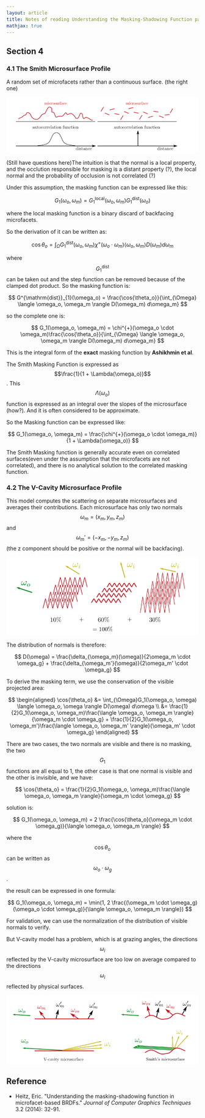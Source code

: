 ```yaml
---
layout: article
title: Notes of reading Understanding the Masking-Shadowing Function paper Part II
mathjax: true
---
```


## Section 4

### 4.1 The Smith Microsurface Profile

A random set of microfacets rather than a continuous surface. (the right one)

![smith-profile](https://github.com/wenjianzhou2931/wenjianzhou2931.github.io/raw/main/images/understanding-smith-profile.png)

(Still have questions here)The intuition is that the normal is a local property, and the occlution responsible for masking is a distant property (?), the local normal and the probability of occlusion is not correlated (?)

Under this assumption, the masking function can be expressed like this:


$$
G_1(\omega_o, \omega_m) = G^{\mathrm{local}}_{1}(\omega_o, \omega_m)G^{\mathrm{dist}}_{1}(\omega_o)
$$


where the local masking function is a binary discard of backfacing microfacets.

So the derivation of it can be written as:


$$
\cos{\theta_o} = \int_{\Omega}G^{\mathrm{dist}}_{1}(\omega_o, \omega_m)\chi^{+}(\omega_o \cdot \omega_m) \langle \omega_o, \omega_m \rangle D(\omega_m)d\omega_m
$$


where $$G_{1}^{\mathrm{dist}}$$ can be taken out and the step function can be removed because of the clamped dot product. So the masking function is:


$$
G^{\mathrm{dist}}_{1}(\omega_o) = \frac{\cos{\theta_o}}{\int_{\Omega} \langle \omega_o, \omega_m \rangle D(\omega_m) d\omega_m}
$$


so the complete one is:


$$
G_1(\omega_o, \omega_m) = \chi^{+}(\omega_o \cdot \omega_m)\frac{\cos{\theta_o}}{\int_{\Omega} \langle \omega_o, \omega_m \rangle D(\omega_m) d\omega_m}
$$


This is the integral form of the **exact** masking function by **Ashikhmin et al**.

The Smith Masking Function is expressed as $$\frac{1}{1 + \Lambda(\omega_o)}$$. This $$\Lambda(\omega_o)$$ function is expressed as an integral over the slopes of the microsurface (how?). And it is often considered to be approximate.

So the Masking function can be expressed like:


$$
G_1(\omega_o, \omega_m) = \frac{\chi^{+}(\omega_o \cdot \omega_m)}{1 + \Lambda(\omega_o)}
$$


The Smith Masking function is generally accurate even on correlated surfaces(even under the assumption that the microfacets are not correlated), and there is no analytical solution to the correlated masking function.

### 4.2 The V-Cavity Microsurface Profile 

This model computes the scattering on separate microsurfaces and averages their contributions. Each microsurface has only two normals $$\omega_m = (x_m, y_m, z_m)$$ and $$\omega_m' = (-x_m, -y_m, z_m)$$ (the z component should be positive or the normal will be backfacing).

![v-profile](https://github.com/wenjianzhou2931/wenjianzhou2931.github.io/raw/main/images/understanding-v-profile.png)

The distribution of normals is therefore:


$$
D(\omega) = \frac{\delta_{\omega_m}(\omega)}{2\omega_m \cdot \omega_g} + \frac{\delta_{\omega_m'}(\omega)}{2\omega_m' \cdot \omega_g}
$$



To derive the masking term, we use the conservation of the visible projected area:


$$
\begin{aligned}
\cos{\theta_o} &= \int_{\Omega}G_1(\omega_o, \omega) \langle \omega_o, \omega \rangle D(\omega) d\omega \\
&= \frac{1}{2}G_1(\omega_o, \omega_m)\frac{\langle \omega_o, \omega_m \rangle}{\omega_m \cdot \omega_g} + \frac{1}{2}G_1(\omega_o, \omega_m')\frac{\langle \omega_o, \omega_m' \rangle}{\omega_m' \cdot \omega_g}
\end{aligned}
$$


There are two cases, the two normals are visible and there is no masking, the two $$G_1$$ functions are all equal to 1, the other case is that one normal is visible and the other is invisible, and we have:


$$
\cos{\theta_o} = \frac{1}{2}G_1(\omega_o, \omega_m)\frac{\langle \omega_o, \omega_m \rangle}{\omega_m \cdot \omega_g}
$$


solution is:


$$
G_1(\omega_o, \omega_m) = 2 \frac{\cos{\theta_o}(\omega_m \cdot \omega_g)}{\langle \omega_o, \omega_m \rangle}
$$


where the $$\cos{\theta_o}$$ can be written as $$\omega_o \cdot \omega_g$$.

the result can be expressed in one formula:


$$
G_1(\omega_o, \omega_m) = \min(1, 2 \frac{(\omega_m \cdot \omega_g)(\omega_o \cdot \omega_g)}{\langle \omega_o, \omega_m \rangle})
$$


For validation, we can use the normalization of the distribution of visible normals to verify.

But V-cavity model has a problem, which is at grazing angles, the directions $$\omega_i$$ reflected by the V-cavity microsurface are too low on average compared to the directions $$\omega_i$$ reflected by physical surfaces.

![v-problem](https://github.com/wenjianzhou2931/wenjianzhou2931.github.io/raw/main/images/understanding-v-problem.png)

## Reference

* Heitz, Eric. "Understanding the masking-shadowing function in microfacet-based BRDFs." *Journal of Computer Graphics Techniques* 3.2 (2014): 32-91.

